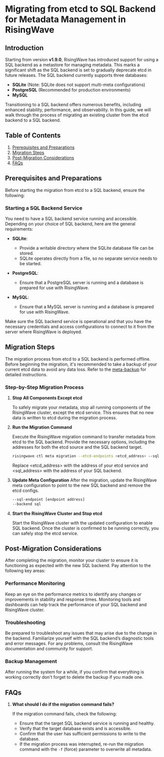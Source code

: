 # Migrating from etcd to SQL Backend for Metadata Management in RisingWave

## Introduction

Starting from version **v1.9.0**, RisingWave has introduced support for using a SQL backend as a metastore for managing
metadata. This marks a significant shift as the SQL backend is set to gradually deprecate etcd in future releases. The
SQL backend currently supports three databases:

- **SQLite** (Note: SQLite does not support multi-meta configurations)
- **PostgreSQL** (Recommended for production environments)
- **MySQL**

Transitioning to a SQL backend offers numerous benefits, including enhanced stability, performance, and observability.
In this guide, we will walk through the process of migrating an existing cluster from the etcd backend to a SQL backend.

## Table of Contents

1. [Prerequisites and Preparations](#prerequisites-and-preparations)
2. [Migration Steps](#migration-steps)
3. [Post-Migration Considerations](#post-migration-considerations)
4. [FAQs](#faqs)

## Prerequisites and Preparations

Before starting the migration from etcd to a SQL backend, ensure the following:

### Starting a SQL Backend Service

You need to have a SQL backend service running and accessible. Depending on your choice of SQL backend, here are the
general requirements:

- **SQLite**:
    - Provide a writable directory where the SQLite database file can be stored.
    - SQLite operates directly from a file, so no separate service needs to be started.

- **PostgreSQL**:
    - Ensure that a PostgreSQL server is running and a database is prepared for use with RisingWave.

- **MySQL**:
    - Ensure that a MySQL server is running and a database is prepared for use with RisingWave.

Make sure the SQL backend service is operational and that you have the necessary credentials and access configurations
to connect to it from the server where RisingWave is deployed.

## Migration Steps

The migration process from etcd to a SQL backend is performed offline. Before beginning the migration, it's recommended
to take a backup of your current etcd data to avoid any data loss. Refer to the [meta-backup](./meta-backup.md) for detailed instructions.

### Step-by-Step Migration Process

1. **Stop All Components Except etcd**

   To safely migrate your metadata, stop all running components of the RisingWave cluster, except the etcd service. This
   ensures that no new data is written to etcd during the migration process.

2. **Run the Migration Command**

   Execute the RisingWave migration command to transfer metadata from etcd to the SQL backend. Provide the necessary
   options, including the addresses for both the etcd source and the SQL backend target.

    ```bash
    risingwave ctl meta migration --etcd-endpoints <etcd_address> --sql-endpoint <sql_address> -f
    ```

   Replace <etcd_address> with the address of your etcd service and <sql_address> with the address of your SQL backend.

3. **Update Meta Configuration**
   After the migration, update the RisingWave meta configuration to point to the new SQL backend and remove the etcd
   configs.

    ```bash
    --sql-endpoint [endpoint address]
    --backend sql
    ```

4. **Start the RisingWave Cluster and Stop etcd**

   Start the RisingWave cluster with the updated configuration to enable SQL backend. Once the cluster is confirmed to
   be
   running correctly, you can safely stop the etcd service.

## Post-Migration Considerations

After completing the migration, monitor your cluster to ensure it is functioning as expected with the new SQL backend.
Pay attention to the following key areas:

### Performance Monitoring

Keep an eye on the performance metrics to identify any changes or improvements in stability and response times.
Monitoring tools and dashboards can help track the performance of your SQL backend and RisingWave cluster.

### Troubleshooting

Be prepared to troubleshoot any issues that may arise due to the change in the backend. Familiarize yourself with the
SQL backend’s diagnostic tools and error messages. For any problems, consult the RisingWave documentation and community
for support.

### Backup Management

After running the system for a while, if you confirm that everything is working correctly don't forget to delete the
backup if you made one.

## FAQs

1. **What should I do if the migration command fails?**

   If the migration command fails, check the following:
    - Ensure that the target SQL backend service is running and healthy.
    - Verify that the target database exists and is accessible.
    - Confirm that the user has sufficient permissions to write to the database.
    - If the migration process was interrupted, re-run the migration command with the `-f` (force) parameter to
      overwrite all metadata.
